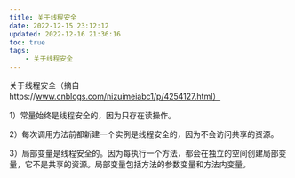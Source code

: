 ```yaml
---
title: 关于线程安全
date: 2022-12-15 23:12:12
updated: 2022-12-16 21:36:16
toc: true
tags: 
    - 关于线程安全
---
```

关于线程安全（摘自https://www.cnblogs.com/nizuimeiabc1/p/4254127.html）

1）常量始终是线程安全的，因为只存在读操作。 

2）每次调用方法前都新建一个实例是线程安全的，因为不会访问共享的资源。

3）局部变量是线程安全的。因为每执行一个方法，都会在独立的空间创建局部变量，它不是共享的资源。局部变量包括方法的参数变量和方法内变量。